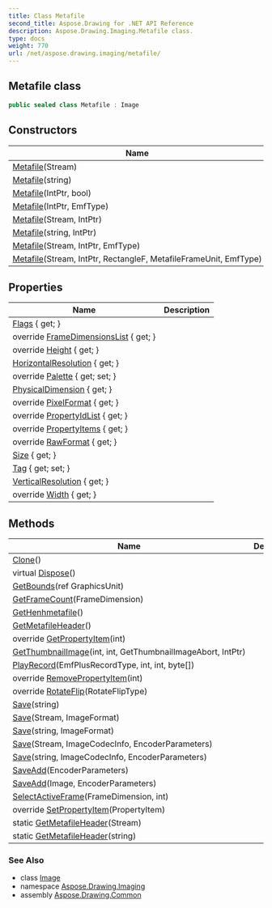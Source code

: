 ```yaml
---
title: Class Metafile
second_title: Aspose.Drawing for .NET API Reference
description: Aspose.Drawing.Imaging.Metafile class. 
type: docs
weight: 770
url: /net/aspose.drawing.imaging/metafile/
---
```

## Metafile class

```csharp
public sealed class Metafile : Image
```

## Constructors

| Name | Description |
| --- | --- |
| [Metafile](metafile/#constructor_2)(Stream) |  |
| [Metafile](metafile/#constructor_6)(string) |  |
| [Metafile](metafile/#constructor_1)(IntPtr, bool) |  |
| [Metafile](metafile/#constructor)(IntPtr, EmfType) |  |
| [Metafile](metafile/#constructor_3)(Stream, IntPtr) |  |
| [Metafile](metafile/#constructor_7)(string, IntPtr) |  |
| [Metafile](metafile/#constructor_4)(Stream, IntPtr, EmfType) |  |
| [Metafile](metafile/#constructor_5)(Stream, IntPtr, RectangleF, MetafileFrameUnit, EmfType) |  |

## Properties

| Name | Description |
| --- | --- |
| [Flags](../../aspose.drawing/image/flags/) { get; } |  |
| override [FrameDimensionsList](../../aspose.drawing.imaging/metafile/framedimensionslist/) { get; } |  |
| override [Height](../../aspose.drawing.imaging/metafile/height/) { get; } |  |
| [HorizontalResolution](../../aspose.drawing/image/horizontalresolution/) { get; } |  |
| override [Palette](../../aspose.drawing.imaging/metafile/palette/) { get; set; } |  |
| [PhysicalDimension](../../aspose.drawing/image/physicaldimension/) { get; } |  |
| override [PixelFormat](../../aspose.drawing.imaging/metafile/pixelformat/) { get; } |  |
| override [PropertyIdList](../../aspose.drawing.imaging/metafile/propertyidlist/) { get; } |  |
| override [PropertyItems](../../aspose.drawing.imaging/metafile/propertyitems/) { get; } |  |
| override [RawFormat](../../aspose.drawing.imaging/metafile/rawformat/) { get; } |  |
| [Size](../../aspose.drawing/image/size/) { get; } |  |
| [Tag](../../aspose.drawing/image/tag/) { get; set; } |  |
| [VerticalResolution](../../aspose.drawing/image/verticalresolution/) { get; } |  |
| override [Width](../../aspose.drawing.imaging/metafile/width/) { get; } |  |

## Methods

| Name | Description |
| --- | --- |
| [Clone](../../aspose.drawing/image/clone/)() |  |
| virtual [Dispose](../../aspose.drawing/image/dispose/)() |  |
| [GetBounds](../../aspose.drawing/image/getbounds/)(ref GraphicsUnit) |  |
| [GetFrameCount](../../aspose.drawing/image/getframecount/)(FrameDimension) |  |
| [GetHenhmetafile](../../aspose.drawing.imaging/metafile/gethenhmetafile/)() |  |
| [GetMetafileHeader](../../aspose.drawing.imaging/metafile/getmetafileheader/)() |  |
| override [GetPropertyItem](../../aspose.drawing.imaging/metafile/getpropertyitem/)(int) |  |
| [GetThumbnailImage](../../aspose.drawing/image/getthumbnailimage/)(int, int, GetThumbnailImageAbort, IntPtr) |  |
| [PlayRecord](../../aspose.drawing.imaging/metafile/playrecord/)(EmfPlusRecordType, int, int, byte[]) |  |
| override [RemovePropertyItem](../../aspose.drawing.imaging/metafile/removepropertyitem/)(int) |  |
| override [RotateFlip](../../aspose.drawing.imaging/metafile/rotateflip/)(RotateFlipType) |  |
| [Save](../../aspose.drawing/image/save/)(string) |  |
| [Save](../../aspose.drawing/image/save/)(Stream, ImageFormat) |  |
| [Save](../../aspose.drawing/image/save/)(string, ImageFormat) |  |
| [Save](../../aspose.drawing/image/save/)(Stream, ImageCodecInfo, EncoderParameters) |  |
| [Save](../../aspose.drawing/image/save/)(string, ImageCodecInfo, EncoderParameters) |  |
| [SaveAdd](../../aspose.drawing/image/saveadd/)(EncoderParameters) |  |
| [SaveAdd](../../aspose.drawing/image/saveadd/)(Image, EncoderParameters) |  |
| [SelectActiveFrame](../../aspose.drawing/image/selectactiveframe/)(FrameDimension, int) |  |
| override [SetPropertyItem](../../aspose.drawing.imaging/metafile/setpropertyitem/)(PropertyItem) |  |
| static [GetMetafileHeader](../../aspose.drawing.imaging/metafile/getmetafileheader/#getmetafileheader)(Stream) |  |
| static [GetMetafileHeader](../../aspose.drawing.imaging/metafile/getmetafileheader/#getmetafileheader_1)(string) |  |

### See Also

* class [Image](../../aspose.drawing/image/)
* namespace [Aspose.Drawing.Imaging](../../aspose.drawing.imaging/)
* assembly [Aspose.Drawing.Common](../../)


